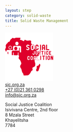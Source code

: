 ```yaml
---
layout: step
category: solid-waste
title: Solid Waste Management
---
```

<div class="who-can-help">
  <div class="partners">
    <div class="single-partner">
      <div class="row">
        <div class="col-sm-5 col-md-3 partner-logo">
          <a target="_blank" href="http://www.sjc.org.za/"><img src="/img/sjc.png"></a>
        </div>
        <div class="col-sm-7 col-md-9 partner-summary">
          <div><a target="_blank" href="http://www.sjc.org.za"><i class="fa fa-fw fa-link" aria-hidden="true"></i>sjc.org.za</a></div>
          <div><a href="tel:0213610298"><i class="fa fa-fw fa-phone" aria-hidden="true"></i>+27 (0)21 361 0298</a></div>
          <div><a href="mailto:info@sjc.org.za"><i class="fa fa-fw fa-envelope" aria-hidden="true"></i>info@sjc.org.za</a></div>
          <div><p>Social Justice Coalition<br>Isivivana Centre, 2nd floor<br>8 Mzala Street<br>Khayelitsha<br>7784</p></div>
        </div>
      </div>
  </div>
</div>